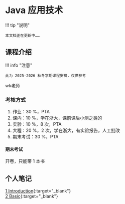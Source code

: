 # Java 应用技术

!!! tip "说明"

    本文档正在更新中……

## 课程介绍

!!! info "注意"

    此为 2025-2026 秋冬学期课程安排，仅供参考

wk老师

### 考核方式

1. 作业：30 %，PTA
2. 课内：10 %，学在浙大，课前课后小测之类的
3. 实验：10 %，8 次，PTA
4. 大程：20 %，2 次，学在浙大，有实验报告，人工批改
5. 期末考试：30 %，PTA

#### 期末考试

开卷，只能带 1 本书

## 个人笔记

[1 Introduction](./ch1.md){:target="_blank"}<br/>
[2 Basic](./ch2.md){:target="_blank"}